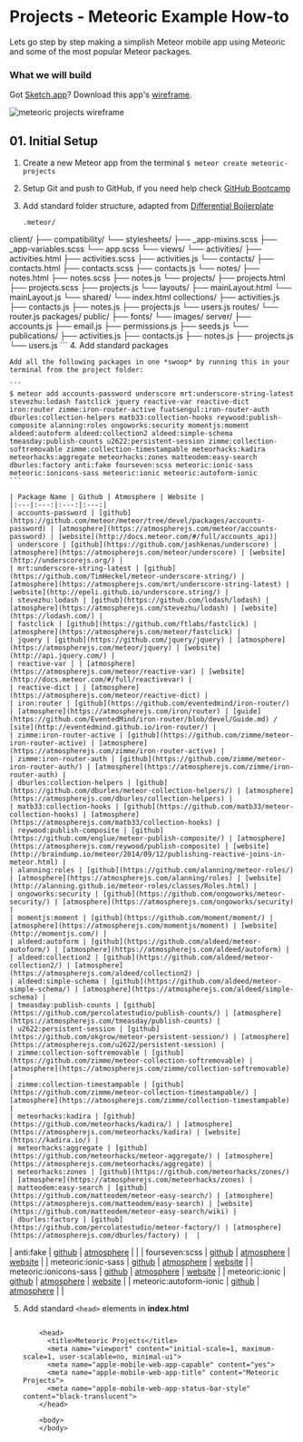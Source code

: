 # Projects - Meteoric Example How-to

Lets go step by step making a simplish Meteor mobile app using Meteoric and some of the most popular Meteor packages.

### What we will build

Got [Sketch.app](http://bohemiancoding.com/sketch/)? Download this app's [wireframe](https://www.dropbox.com/s/ry0iwzwro1f7blg/Meteoric-Projects-Mockup.sketch?dl=0).

![meteoric projects wireframe](https://www.dropbox.com/s/sjhimffvxzub2c4/meteoric-projects-sketch-thumbnail.jpg?raw=1)

## 01. Initial Setup

1.	Create a new Meteor app from the terminal `$ meteor create meteoric-projects`
2.	Setup Git and push to GitHub, if you need help check [GitHub Bootcamp](https://help.github.com/categories/bootcamp/)
3.	Add standard folder structure, adapted from [Differential Boilerplate](http://github.differential.com/meteor-boilerplate/#file-structure)

	```
	.meteor/
  client/
    ├── compatibility/
    └── stylesheets/
      ├── _app-mixins.scss
      ├── _app-variables.scss
      └── app.scss
    └── views/
      └── activities/
        ├── activities.html
        ├── activities.scss
        ├── activities.js
      └── contacts/
        ├── contacts.html
        ├── contacts.scss
        ├── contacts.js
      └── notes/
        ├── notes.html
        ├── notes.scss
        ├── notes.js
      └── projects/
        ├── projects.html
        ├── projects.scss
        ├── projects.js
      └── layouts/
        ├── mainLayout.html
        └── mainLayout.js
      └── shared/
      └── index.html
  collections/
    ├── activities.js
    ├── contacts.js
    ├── notes.js
    ├── projects.js
    └── users.js
  routes/
    └── router.js
  packages/
  public/
    ├── fonts/
    └── images/
  server/
    ├── accounts.js
    ├── email.js
    ├── permissions.js
    ├── seeds.js
    └── publications/
        ├── activities.js
        ├── contacts.js
        ├── notes.js
        ├── projects.js
        └── users.js
	```
4.	Add standard packages

	Add all the following packages in one *swoop* by running this in your terminal from the project folder:
	
	```
	$ meteor add accounts-password underscore mrt:underscore-string-latest stevezhu:lodash fastclick jquery reactive-var reactive-dict iron:router zimme:iron-router-active fuatsengul:iron-router-auth dburles:collection-helpers matb33:collection-hooks reywood:publish-composite alanning:roles ongoworks:security momentjs:moment aldeed:autoform aldeed:collection2 aldeed:simple-schema tmeasday:publish-counts u2622:persistent-session zimme:collection-softremovable zimme:collection-timestampable meteorhacks:kadira meteorhacks:aggregate meteorhacks:zones matteodem:easy-search dburles:factory anti:fake fourseven:scss meteoric:ionic-sass meteoric:ionicons-sass meteoric:ionic meteoric:autoform-ionic
	```

	| Package Name | Github | Atmosphere | Website |
	|:---|:---:|:---:|:---:|
	| accounts-password | [github](https://github.com/meteor/meteor/tree/devel/packages/accounts-password) | [atmosphere](https://atmospherejs.com/meteor/accounts-password) | [website](http://docs.meteor.com/#/full/accounts_api)|
	| underscore | [github](https://github.com/jashkenas/underscore) | [atmosphere](https://atmospherejs.com/meteor/underscore) | [website](http://underscorejs.org/) |
	| mrt:underscore-string-latest | [github](https://github.com/TimHeckel/meteor-underscore-string/) | [atmosphere](https://atmospherejs.com/mrt/underscore-string-latest) | [website](http://epeli.github.io/underscore.string/) |
	| stevezhu:lodash | [github](https://github.com/lodash/lodash) | [atmosphere](https://atmospherejs.com/stevezhu/lodash) | [website](https://lodash.com/) |
	| fastclick | [github](https://github.com/ftlabs/fastclick) | [atmosphere](https://atmospherejs.com/meteor/fastclick) |
	| jquery | [github](https://github.com/jquery/jquery) | [atmosphere](https://atmospherejs.com/meteor/jquery) | [website](http://api.jquery.com/) |
	| reactive-var | | [atmosphere](https://atmospherejs.com/meteor/reactive-var) | [website](http://docs.meteor.com/#/full/reactivevar) |
	| reactive-dict | | [atmosphere](https://atmospherejs.com/meteor/reactive-dict) |
	| iron:router | [github](https://github.com/eventedmind/iron-router/) | [atmosphere](https://atmospherejs.com/iron/router) | [guide](https://github.com/EventedMind/iron-router/blob/devel/Guide.md) / [site](http://eventedmind.github.io/iron-router/) |
	| zimme:iron-router-active | [github](https://github.com/zimme/meteor-iron-router-active) | [atmosphere](https://atmospherejs.com/zimme/iron-router-active) |
	| zimme:iron-router-auth | [github](https://github.com/zimme/meteor-iron-router-auth/) | [atmosphere](https://atmospherejs.com/zimme/iron-router-auth) |
	| dburles:collection-helpers | [github](https://github.com/dburles/meteor-collection-helpers/) | [atmosphere](https://atmospherejs.com/dburles/collection-helpers) |
	| matb33:collection-hooks | [github](https://github.com/matb33/meteor-collection-hooks) | [atmosphere](https://atmospherejs.com/matb33/collection-hooks) |
	| reywood:publish-composite | [github](https://github.com/englue/meteor-publish-composite/) | [atmosphere](https://atmospherejs.com/reywood/publish-composite) | [website](http://braindump.io/meteor/2014/09/12/publishing-reactive-joins-in-meteor.html) |
	| alanning:roles | [github](https://github.com/alanning/meteor-roles/) | [atmosphere](https://atmospherejs.com/alanning/roles) | [website](http://alanning.github.io/meteor-roles/classes/Roles.html) |
	| ongoworks:security | [github](https://github.com/ongoworks/meteor-security/) | [atmosphere](https://atmospherejs.com/ongoworks/security) |
	| momentjs:moment | [github](https://github.com/moment/moment/) | [atmosphere](https://atmospherejs.com/momentjs/moment) | [website](http://momentjs.com/) |
	| aldeed:autoform | [github](https://github.com/aldeed/meteor-autoform/) | [atmosphere](https://atmospherejs.com/aldeed/autoform) |
	| aldeed:collection2 | [github](https://github.com/aldeed/meteor-collection2/) | [atmosphere](https://atmospherejs.com/aldeed/collection2) |
	| aldeed:simple-schema | [github](https://github.com/aldeed/meteor-simple-schema/) | [atmosphere](https://atmospherejs.com/aldeed/simple-schema) |
	| tmeasday:publish-counts | [github](https://github.com/percolatestudio/publish-counts/) | [atmosphere](https://atmospherejs.com/tmeasday/publish-counts) |
	| u2622:persistent-session | [github](https://github.com/okgrow/meteor-persistent-session/) | [atmosphere](https://atmospherejs.com/u2622/persistent-session) |
	| zimme:collection-softremovable | [github](https://github.com/zimme/meteor-collection-softremovable) | [atmosphere](https://atmospherejs.com/zimme/collection-softremovable) |
	| zimme:collection-timestampable | [github](https://github.com/zimme/meteor-collection-timestampable/) | [atmosphere](https://atmospherejs.com/zimme/collection-timestampable) |
	| meteorhacks:kadira | [github](https://github.com/meteorhacks/kadira/) | [atmosphere](https://atmospherejs.com/meteorhacks/kadira) | [website](https://kadira.io/) |
	| meteorhacks:aggregate | [github](https://github.com/meteorhacks/meteor-aggregate/) | [atmosphere](https://atmospherejs.com/meteorhacks/aggregate) |
	| meteorhacks:zones | [github](https://github.com/meteorhacks/zones/) | [atmosphere](https://atmospherejs.com/meteorhacks/zones) |
	| matteodem:easy-search | [github](https://github.com/matteodem/meteor-easy-search/) | [atmosphere](https://atmospherejs.com/matteodem/easy-search) | [website](https://github.com/matteodem/meteor-easy-search/wiki) |
	| dburles:factory | [github](https://github.com/percolatestudio/meteor-factory/) | [atmosphere](https://atmospherejs.com/dburles/factory) |  |
  | anti:fake | [github](https://github.com/anticoders/meteor-fake/) | [atmosphere](https://atmospherejs.com/anti/fake) |  |
	| fourseven:scss | [github](https://github.com/fourseven/meteor-scss/) | [atmosphere](https://atmospherejs.com/fourseven/scss) | [website](http://sass-lang.com/guide) |
	| meteoric:ionic-sass | [github](https://github.com/meteoric/ionic-sass/) | [atmosphere](https://atmospherejs.com/meteoric/ionic-sass) | [website](http://ionicframework.com/docs/components/) |
	| meteoric:ionicons-sass | [github](https://github.com/meteoric/ionicons-sass/) | [atmosphere](https://atmospherejs.com/meteoric/ionicons-sass) | [website](http://ionicons.com/) |
	| meteoric:ionic | [github](https://github.com/meteoric/meteor-ionic/) | [atmosphere](https://atmospherejs.com/meteoric/ionic) | [website](http://meteoric.github.io/) |
	| meteoric:autoform-ionic | [github](https://github.com/meteoric/autoform-ionic/) | [atmosphere](https://atmospherejs.com/meteoric/autoform-ionic) |  |
	
5.	Add standard `<head>` elements in **index.html**

    ```
    
        <head>
          <title>Meteoric Projects</title>
          <meta name="viewport" content="initial-scale=1, maximum-scale=1, user-scalable=no, minimal-ui">
          <meta name="apple-mobile-web-app-capable" content="yes">
          <meta name="apple-mobile-web-app-title" content="Meteoric Projects">
          <meta name="apple-mobile-web-app-status-bar-style" content="black-translucent">
        </head>

        <body>
        </body>
    ```

	